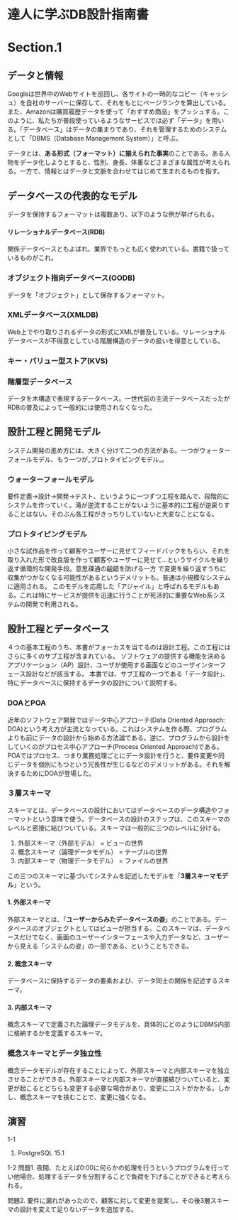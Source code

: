 # 達人に学ぶDB設計指南書

# Section.1

## データと情報
Googleは世界中のWebサイトを巡回し、各サイトの一時的なコピー（キャッシュ）を自社のサーバーに保存して、それをもとにページランクを算出している。また、Amazonは購買履歴データを使って「おすすめ商品」をプッシュする。このように、私たちが普段使っているようなサービスでは必ず「データ」を用いる。「データベース」はデータの集まりであり、それを管理するためのシステムとして「DBMS（Database Management System）」と呼ぶ。

データとは、<strong>ある形式（フォーマット）に揃えられた事実</strong>のことである。ある人物をデータ化しようとすると、性別、身長、体重などさまざまな属性が考えられる。一方で、情報とはデータと文脈を合わせてはじめて生まれるものを指す。

## データベースの代表的なモデル
データを保持するフォーマットは複数あり、以下のような例が挙げられる。
#### リレーショナルデータベース(RDB)
関係データベースともよばれ、業界でもっとも広く使われている。書籍で扱っているものがこれ。

### オブジェクト指向データベース(OODB)
データを「オブジェクト」として保存するフォーマット。

### XMLデータベース(XMLDB)
Web上でやり取りされるデータの形式にXMLが普及している。リレーショナルデータベースが不得意としている階層構造のデータの扱いを得意としている。

### キー・バリュー型ストア(KVS)

### 階層型データベース
データを木構造で表現するデータベース。一世代前の主流データベースだったがRDBの普及によって一般的には使用されなくなった。

## 設計工程と開発モデル
システム開発の進め方には、大きく分けて二つの方法がある。一つがウォーターフォールモデル、もう一つが_プロトタイピングモデル_。

### ウォーターフォールモデル
要件定義→設計→開発→テスト、というように一つずつ工程を踏んで、段階的にシステムを作っていく。滝が逆流することがないように基本的に工程が逆戻りすることはない。そのぶん各工程がきっちりしていないと大変なことになる。

### プロトタイピングモデル
小さな試作品を作って顧客やユーザーに見せてフィードバックをもらい、それを取り入れた形で改良版を作って顧客やユーザーに見せて…というサイクルを繰り返す循環的な開発手段。意思疎通の齟齬を防げる一方
で変更を繰り返すうちに収集がつかなくなる可能性があるというデメリットも。普通は小規模なシステムに適用される。
このモデルを応用した「アジャイル」と呼ばれるモデルもある。これは特にサービスが提供を迅速に行うことが死活的に重要なWeb系システムの開発で利用される。


## 設計工程とデータベース
４つの基本工程のうち、本書がフォーカスを当てるのは設計工程。この工程にはさらに多くのサブ工程が含まれている。
ソフトウェアの提供する機能を決めるアプリケーション（AP）設計、ユーザが使用する画面などのユーザインターフェース設計などが該当する。
本書では、サブ工程の一つである「データ設計」、特にデータベースに保持するデータの設計について説明する。

### DOAとPOA
近年のソフトウェア開発ではデータ中心アプローチ(Data Oriented Approach: DOA)という考え方が主流となっている。これはシステムを作る際、プログラムよりも前にデータの設計から始める方法論である。逆に、プログラムから設計をしていくのがプロセス中心アプローチ(Process Oriented Approach)である。POAではプロセス、つまり業務処理ごとにデータ設計を行うと、要件変更や同じデータを個別にもつという冗長性が生じるなどのデメリットがある。それを解決するためにDOAが登場した。

### ３層スキーマ
スキーマとは、データベースの設計においてはデータベースのデータ構造やフォーマットという意味で使う。データベースの設計のステップは、このスキーマのレベルと密接に結びついている。スキーマは一般的に三つのレベルに分ける。
1. 外部スキーマ（外部モデル） = ビューの世界
2. 概念スキーマ（論理データモデル） = テーブルの世界
3. 内部スキーマ（物理データモデル） = ファイルの世界

この三つのスキーマに基づいてシステムを記述したモデルを「<strong>3層スキーマモデル</strong>」という。

#### 1. 外部スキーマ
外部スキーマとは、「<strong>ユーザーからみたデータベースの姿</strong>」のことである。データベースのオブジェクトとしてはビューが担当する。このスキーマは、データベースだけでなく、画面のユーザーインターフェースや入力データなど、ユーザーから見える「システムの姿」の一部である、ということもできる。

#### 2. 概念スキーマ
データベースに保持するデータの要素および、データ同士の関係を記述するスキーマ。

#### 3. 内部スキーマ
概念スキーマで定義された論理データモデルを、具体的にどのようにDBMS内部に格納するかを定義するスキーマ。

### 概念スキーマとデータ独立性
概念データモデルが存在することによって、外部スキーマと内部スキーマを独立させることができる。外部スキーマと内部スキーマが直接結びついていると、変更が起こるとどちらも変更する必要な場合があり、変更にコストがかかる。しかし、概念スキーマを挟むことで、変更に強くなる。



## 演習
1-1
1. PostgreSQL 15.1

1-2
問題1. 夜間、たとえば0:00に何らかの処理を行うというプログラムを行ってい他場合、処理するデータを分割することで負荷を下げることができると考えられる。

問題2. 要件に漏れがあったので、顧客に対して変更を提案し、その後3層スキーマの設計を変えて足りないデータを追加する。

